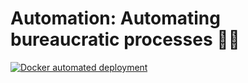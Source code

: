 # Automation: Automating bureaucratic processes 🚀📰
[![Docker automated deployment](https://github.com/etherbeing/automation/actions/workflows/cd.yml/badge.svg)](https://github.com/etherbeing/automation/actions/workflows/cd.yml)
